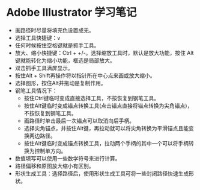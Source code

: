 # Adobe Illustrator 学习笔记

- 画路径时尽量将填充色设置成无。
- 选择工具快捷键：v
- 任何时候按住空格键就是抓手工具。
- 放大、缩小快捷键：Ctrl + +/-。选择缩放工具时，默认是放大功能，按住 Alt 键就能转化为缩小功能，框选是局部放大。
- 双击抓手工具满屏显示。
- 按住Alt + Shift再操作将以指针所在中心点来画或放大缩小。
- 选择图形，按住Alt并拖动是复制作用。
- 钢笔工具情况下：
  * 按住Ctrl键临时变成直接选择工具，不按恢复到钢笔工具。
  * 按住Alt键临时变成锚点转换工具(点击锚点直接将锚点转换为尖角锚点)，不按恢复到钢笔工具。
  * 画路径时单击最后一次锚点可以取消向后手柄。
  * 选择尖角锚点，并按住Alt键，再拉动就可以将尖角转换为平滑锚点且能变换两边路径。
  * 按住Alt键临时变成锚点转换工具，拉动两个手柄的其中一个可以将手柄转换为控制单方向。
- 数值填写可以使用一些数学符号来进行计算。
- 路径偏移和原图放大缩小有区别。
- 形状生成工具：选择路径后，使用形状生成工具可将一些封闭路径快速生成形状。